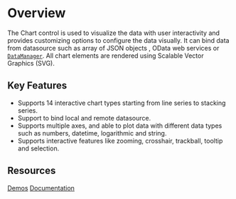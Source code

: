 
# Overview

The Chart control is used to visualize the data with user interactivity and provides customizing options to configure the data visually.
It can bind data from  datasource such as array of JSON objects , OData web services or
[`DataManager`](http://ej2.syncfusion.com/documentation/data/api-dataManager.html). All chart elements are
rendered using Scalable Vector Graphics (SVG).

## Key Features

* Supports 14 interactive chart types starting from line series to stacking series.
* Support to bind local and remote datasource.
* Supports multiple axes, and able to plot data with different data types such as numbers, datetime, logarithmic and string.
* Supports interactive features like zooming, crosshair, trackball, tooltip and selection.

## Resources

[Demos](http://ej2.syncfusion.com/demos/#/chart/line.html)
[Documentation](http://ej2.syncfusion.com/documentation/chart/)